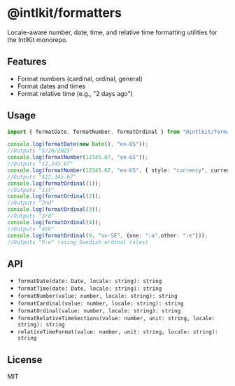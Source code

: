 # @intlkit/formatters

Locale-aware number, date, time, and relative time formatting utilities for the IntlKit monorepo.

## Features

- Format numbers (cardinal, ordinal, general)
- Format dates and times
- Format relative time (e.g., "2 days ago")

## Usage

```ts
import { formatDate, formatNumber, formatOrdinal } from "@intlkit/formatters";

console.log(formatDate(new Date(), "en-US"));
//Outputs "5/26/2025"
console.log(formatNumber(12345.67, "en-US"));
//Outputs "12,345.67"
console.log(formatNumber(12345.67, "en-US", { style: "currency", currency: "USD" }));
//Outputs "$12,345.67"
console.log(formatOrdinal(1));
//Outputs "1st"
console.log(formatOrdinal(2));
//Outputs "2nd"
console.log(formatOrdinal(3));
//Outputs "3rd"
console.log(formatOrdinal(4));
//Outputs "4th"
console.log(formatOrdinal(9, "sv-SE", {one: ":a",other: ":e"})); 
//Outputs "9:e" (using Swedish ordinal rules)
```

## API

- `formatDate(date: Date, locale: string): string`
- `formatTime(date: Date, locale: string): string`
- `formatNumber(value: number, locale: string): string`
- `formatCardinal(value: number, locale: string): string`
- `formatOrdinal(value: number, locale: string): string`
- `formatRelativeTimeSections(value: number, unit: string, locale: string): string`
- `relativeTimeFormat(value: number, unit: string, locale: string): string`

## License

MIT
